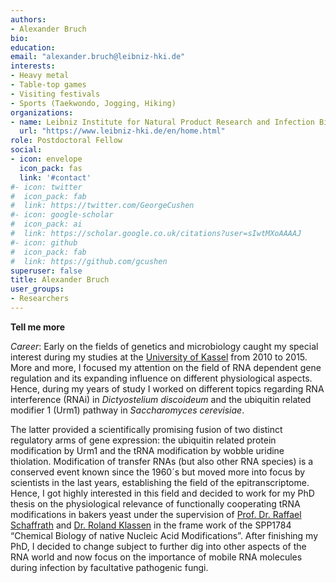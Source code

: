 ```yaml
---
authors:
- Alexander Bruch
bio:  
education: 
email: "alexander.bruch@leibniz-hki.de"
interests:
- Heavy metal
- Table-top games
- Visiting festivals
- Sports (Taekwondo, Jogging, Hiking)
organizations:
- name: Leibniz Institute for Natural Product Research and Infection Biology (Leibniz-HKI)
  url: "https://www.leibniz-hki.de/en/home.html"
role: Postdoctoral Fellow
social:
- icon: envelope
  icon_pack: fas
  link: '#contact'
#- icon: twitter
#  icon_pack: fab
#  link: https://twitter.com/GeorgeCushen
#- icon: google-scholar
#  icon_pack: ai
#  link: https://scholar.google.co.uk/citations?user=sIwtMXoAAAAJ
#- icon: github
#  icon_pack: fab
#  link: https://github.com/gcushen
superuser: false
title: Alexander Bruch
user_groups:
- Researchers
---
```


__Tell me more__

_Career_: Early on the fields of genetics and microbiology caught my special interest during my studies at the [University of Kassel](https://www.uni-kassel.de/uni/) from 2010 to 2015. More and more, I focused my attention on the field of RNA dependent gene regulation and its expanding influence on different physiological aspects. Hence, during my years of study I worked on different topics regarding RNA interference (RNAi) in _Dictyostelium discoideum_ and the ubiquitin related modifier 1 (Urm1) pathway in _Saccharomyces cerevisiae_.  

The latter provided a scientifically promising fusion of two distinct regulatory arms of gene expression: the ubiquitin related protein modification by Urm1 and the tRNA modification by wobble uridine thiolation. Modification of transfer RNAs (but also other RNA species) is a conserved event known since the 1960´s but moved more into focus by scientists in the last years, establishing the field of the epitranscriptome. Hence, I got highly interested in this field and decided to work for my PhD thesis on the physiological relevance of functionally cooperating tRNA modifications in bakers yeast under the supervision of [Prof. Dr. Raffael Schaffrath](https://www.uni-kassel.de/fb10/institute/biologie/fachgebiete/mikrobiologie/prof-dr-raffael-schaffrath.html) and [Dr. Roland Klassen](https://www.uni-kassel.de/fb10/institute/biologie/fachgebiete/mikrobiologie/mitarbeiter/detailseite/person/1166-Roland-Klassen.html) in the frame work of the SPP1784 “Chemical Biology of native Nucleic Acid Modifications”. After finishing my PhD, I decided to change subject to further dig into other aspects of the RNA world and now focus on the importance of mobile RNA molecules during infection by facultative pathogenic fungi.
